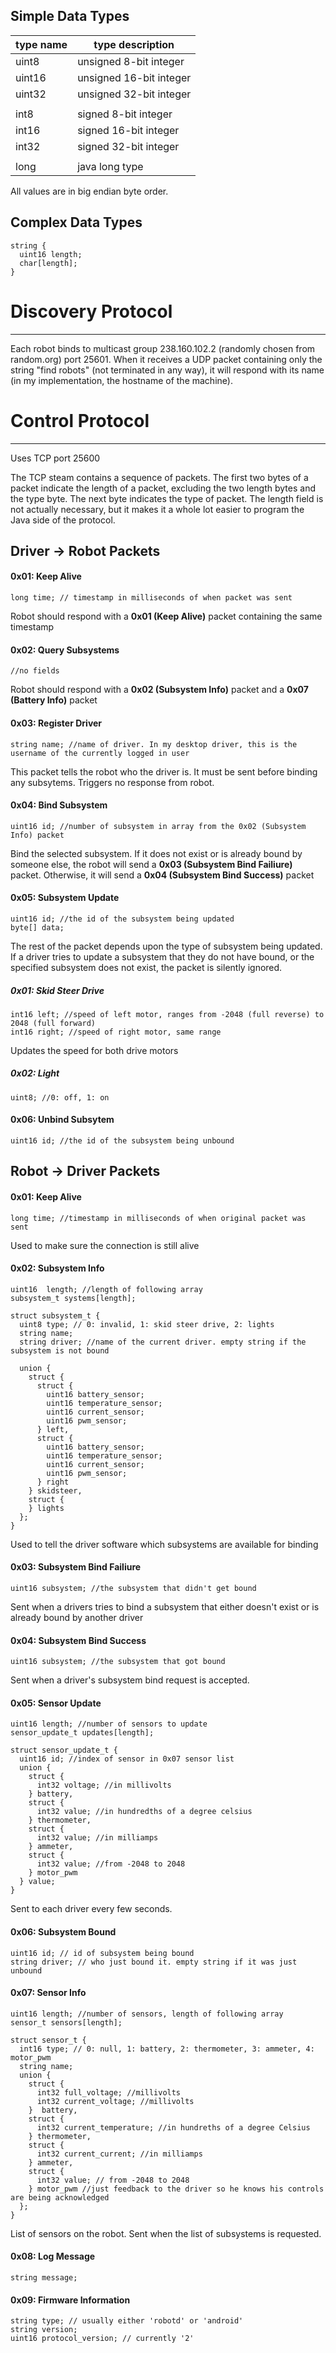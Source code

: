 ## Simple Data Types

type name | type description
----------|-----------------
uint8     | unsigned 8-bit integer
uint16    | unsigned 16-bit integer
uint32    | unsigned 32-bit integer
          |
int8      | signed 8-bit integer
int16     | signed 16-bit integer
int32     | signed 32-bit integer
          |
long      | java long type

All values are in big endian byte order.

## Complex Data Types

```
string {
  uint16 length;
  char[length];
}
```

# Discovery Protocol
---
Each robot binds to multicast group 238.160.102.2 (randomly chosen from random.org) port 25601. When it receives a UDP packet containing only the string "find robots" (not terminated in any way), it will respond with its name (in my implementation, the hostname of the machine).


# Control Protocol
---
Uses TCP port 25600

The TCP steam contains a sequence of packets. The first two bytes of a packet indicate the length of a packet, excluding the two length bytes and the type byte. The next byte indicates the type of packet. The length field is not actually necessary, but it makes it a whole lot easier to program the Java side of the protocol.

## Driver -> Robot Packets
#### 0x01: Keep Alive

    long time; // timestamp in milliseconds of when packet was sent
    
  Robot should respond with a **0x01 (Keep Alive)** packet containing the same timestamp

#### 0x02: Query Subsystems

    //no fields

  Robot should respond with a **0x02 (Subsystem Info)** packet and a **0x07 (Battery Info)** packet

#### 0x03: Register Driver

    string name; //name of driver. In my desktop driver, this is the username of the currently logged in user

  This packet tells the robot who the driver is. It must be sent before binding any subsytems. Triggers no response from robot.
  
#### 0x04: Bind Subsystem

    uint16 id; //number of subsystem in array from the 0x02 (Subsystem Info) packet

  Bind the selected subsystem. If it does not exist or is already bound by someone else, the robot will send a **0x03 (Subsystem Bind Failiure)** packet. Otherwise, it will send a **0x04 (Subsystem Bind Success)** packet

#### 0x05: Subsystem Update

    uint16 id; //the id of the subsystem being updated
    byte[] data;

  The rest of the packet depends upon the type of subsystem being updated. If a driver tries to update a subsystem that they do not have bound, or the specified subsystem does not exist, the packet is silently ignored.
  
##### 0x01: Skid Steer Drive

    int16 left; //speed of left motor, ranges from -2048 (full reverse) to 2048 (full forward)
    int16 right; //speed of right motor, same range

  Updates the speed for both drive motors

##### 0x02: Light

    uint8; //0: off, 1: on

#### 0x06: Unbind Subsytem

    uint16 id; //the id of the subsystem being unbound

## Robot -> Driver Packets

#### 0x01: Keep Alive

    long time; //timestamp in milliseconds of when original packet was sent

  Used to make sure the connection is still alive
  
#### 0x02: Subsystem Info

    uint16	length; //length of following array
    subsystem_t	systems[length];

    struct subsystem_t {
      uint8 type; // 0: invalid, 1: skid steer drive, 2: lights
      string name;
      string driver; //name of the current driver. empty string if the subsystem is not bound

      union {
        struct {
          struct {
            uint16 battery_sensor;
            uint16 temperature_sensor;
            uint16 current_sensor;
            uint16 pwm_sensor;
          } left,
          struct {
            uint16 battery_sensor;
            uint16 temperature_sensor;
            uint16 current_sensor;
            uint16 pwm_sensor;
          } right
        } skidsteer,
        struct {
        } lights
      };
    }

  Used to tell the driver software which subsystems are available for binding
  
#### 0x03: Subsystem Bind Failiure

    uint16 subsystem; //the subsystem that didn't get bound
    
  Sent when a drivers tries to bind a subsystem that either doesn't exist or is already bound by another driver
 
#### 0x04: Subsystem Bind Success
 
    uint16 subsystem; //the subsystem that got bound
    
  Sent when a driver's subsystem bind request is accepted.
  
#### 0x05: Sensor Update

    uint16 length; //number of sensors to update
    sensor_update_t updates[length];
    
    struct sensor_update_t {
      uint16 id; //index of sensor in 0x07 sensor list
      union {
        struct {
          int32 voltage; //in millivolts
        } battery,
        struct {
          int32 value; //in hundredths of a degree celsius
        } thermometer,
        struct {
          int32 value; //in milliamps
        } ammeter,
        struct {
          int32 value; //from -2048 to 2048
        } motor_pwm
      } value;
    }
    
  Sent to each driver every few seconds.
  
#### 0x06: Subsystem Bound

    uint16 id; // id of subsystem being bound
    string driver; // who just bound it. empty string if it was just unbound

#### 0x07: Sensor Info

    uint16 length; //number of sensors, length of following array
    sensor_t sensors[length];
    
    struct sensor_t {
      int16 type; // 0: null, 1: battery, 2: thermometer, 3: ammeter, 4: motor_pwm
      string name;
      union {
        struct {
          int32 full_voltage; //millivolts
          int32 current_voltage; //millivolts
        }  battery,
        struct {
          int32 current_temperature; //in hundreths of a degree Celsius
        } thermometer,
        struct {
          int32 current_current; //in milliamps
        } ammeter,
        struct {
          int32 value; // from -2048 to 2048
        } motor_pwm //just feedback to the driver so he knows his controls are being acknowledged
      };
    }
    
  List of sensors on the robot. Sent when the list of subsystems is requested.

#### 0x08: Log Message

    string message;

#### 0x09: Firmware Information

    string type; // usually either 'robotd' or 'android'
    string version;
    uint16 protocol_version; // currently '2'